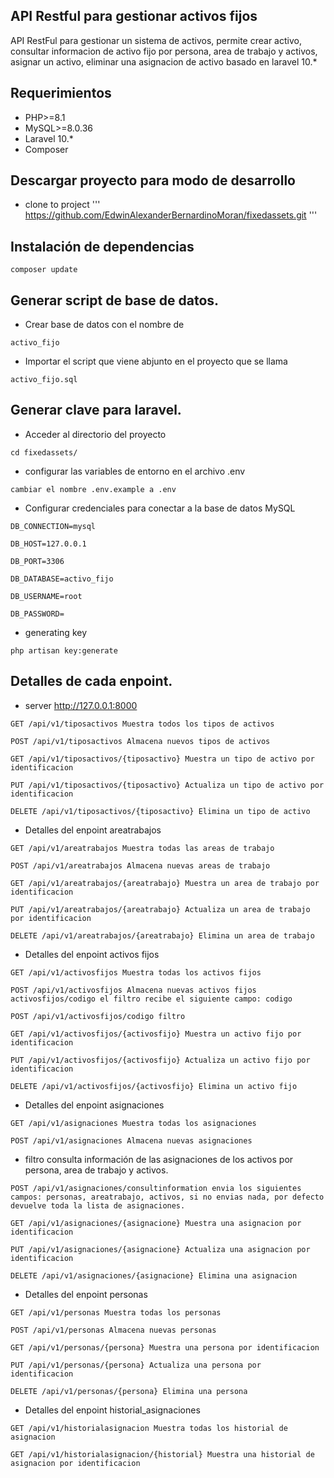 ## API Restful para gestionar activos fijos
API RestFul para gestionar un sistema de activos, permite crear activo, consultar informacion de activo fijo por persona, area de trabajo y activos, asignar un activo, eliminar una asignacion de activo basado en laravel 10.*

## Requerimientos
* PHP>=8.1
* MySQL>=8.0.36
* Laravel 10.*
* Composer 

## Descargar proyecto para modo de desarrollo
* clone to project
'''
https://github.com/EdwinAlexanderBernardinoMoran/fixedassets.git
'''

## Instalación de dependencias
```
composer update
```

## Generar script de base de datos.

* Crear base de datos con el nombre de
```
activo_fijo
```
* Importar el script que viene abjunto en el proyecto que se llama
```
activo_fijo.sql
```

## Generar clave para laravel.

* Acceder al directorio del proyecto
```
cd fixedassets/
```
* configurar las variables de entorno en el archivo .env
```
cambiar el nombre .env.example a .env
```

* Configurar credenciales para conectar a la base de datos MySQL
```
DB_CONNECTION=mysql
```
```
DB_HOST=127.0.0.1
```
```
DB_PORT=3306
```
```
DB_DATABASE=activo_fijo
```
```
DB_USERNAME=root
```
```
DB_PASSWORD=
```
* generating key

```
php artisan key:generate
```

## Detalles de cada enpoint.

* server http://127.0.0.1:8000

```
GET /api​/v1/tiposactivos Muestra todos los tipos de activos
```
```
POST ​/api​/v1/tiposactivos Almacena nuevos tipos de activos
```
```
GET ​/api​/v1/tiposactivos/{tiposactivo} Muestra un tipo de activo por identificacion
```
```
PUT ​/api​/v1/tiposactivos/{tiposactivo} Actualiza un tipo de activo por identificacion
```
```
DELETE ​/api​/v1/tiposactivos/{tiposactivo} Elimina un tipo de activo
```


* Detalles del enpoint areatrabajos

```
GET /api​/v1/areatrabajos Muestra todas las areas de trabajo
```
```
POST ​/api​/v1/areatrabajos Almacena nuevas areas de trabajo
```
```
GET ​/api​/v1/areatrabajos/{areatrabajo} Muestra un area de trabajo por identificacion
```
```
PUT ​/api​/v1/areatrabajos/{areatrabajo} Actualiza un area de trabajo por identificacion
```
```
DELETE ​/api​/v1/areatrabajos/{areatrabajo} Elimina un area de trabajo
```



* Detalles del enpoint activos fijos

```
GET /api​/v1/activosfijos Muestra todas los activos fijos
```
```
POST ​/api​/v1/activosfijos Almacena nuevas activos fijos activosfijos/codigo el filtro recibe el siguiente campo: codigo
```
```
POST ​/api​/v1/activosfijos/codigo filtro
```
```
GET ​/api​/v1/activosfijos/{activosfijo} Muestra un activo fijo por identificacion
```
```
PUT ​/api​/v1/activosfijos/{activosfijo} Actualiza un activo fijo por identificacion
```
```
DELETE ​/api​/v1/activosfijos/{activosfijo} Elimina un activo fijo
```


* Detalles del enpoint asignaciones

```
GET /api​/v1/asignaciones Muestra todas los asignaciones
```
```
POST ​/api​/v1/asignaciones Almacena nuevas asignaciones
```
* filtro consulta información de las asignaciones de los activos por
persona, area de trabajo y activos.

```
POST ​/api​/v1/asignaciones/consultinformation envia los siguientes campos: personas, areatrabajo, activos, si no envias nada, por defecto devuelve toda la lista de asignaciones.
```
```
GET ​/api​/v1/asignaciones/{asignacione} Muestra una asignacion por identificacion
```
```
PUT ​/api​/v1/asignaciones/{asignacione} Actualiza una asignacion por identificacion
```
```
DELETE ​/api​/v1/asignaciones/{asignacione} Elimina una asignacion
```


* Detalles del enpoint personas

```
GET /api​/v1/personas Muestra todas los personas
```
```
POST ​/api​/v1/personas Almacena nuevas personas
```
```
GET ​/api​/v1/personas/{persona} Muestra una persona por identificacion
```
```
PUT ​/api​/v1/personas/{persona} Actualiza una persona por identificacion
```
```
DELETE ​/api​/v1/personas/{persona} Elimina una persona
```


* Detalles del enpoint historial_asignaciones

```
GET /api​/v1/historialasignacion Muestra todas los historial de asignacion
```
```
GET ​/api​/v1/historialasignacion/{historial} Muestra una historial de asignacion por identificacion
```


